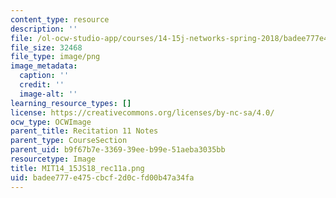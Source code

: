 ```yaml
---
content_type: resource
description: ''
file: /ol-ocw-studio-app/courses/14-15j-networks-spring-2018/badee777e475cbcf2d0cfd00b47a34fa_MIT14_15JS18_rec11a.png
file_size: 32468
file_type: image/png
image_metadata:
  caption: ''
  credit: ''
  image-alt: ''
learning_resource_types: []
license: https://creativecommons.org/licenses/by-nc-sa/4.0/
ocw_type: OCWImage
parent_title: Recitation 11 Notes
parent_type: CourseSection
parent_uid: b9f67b7e-3369-39ee-b99e-51aeba3035bb
resourcetype: Image
title: MIT14_15JS18_rec11a.png
uid: badee777-e475-cbcf-2d0c-fd00b47a34fa
---
```

